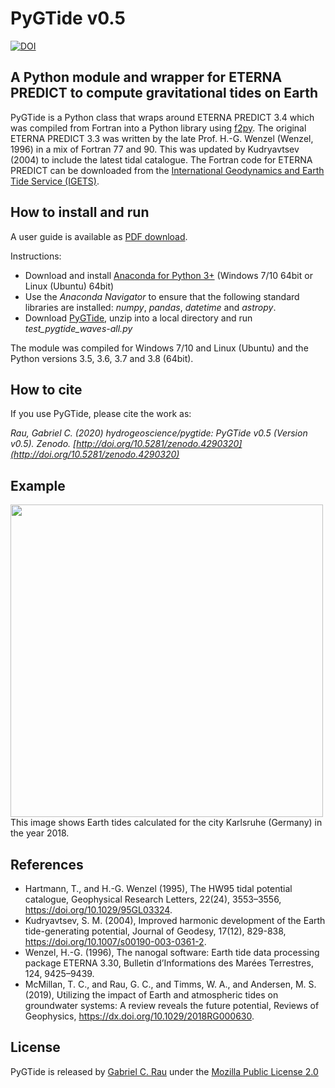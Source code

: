 # PyGTide v0.5
[![DOI](https://zenodo.org/badge/DOI/10.5281/zenodo.1346260.svg)](https://doi.org/10.5281/zenodo.1346260)
## A Python module and wrapper for ETERNA PREDICT to compute gravitational tides on Earth

PyGTide is a Python class that wraps around ETERNA PREDICT 3.4 which was compiled from Fortran into a Python library using [f2py](https://docs.scipy.org/doc/numpy/f2py/). The original ETERNA PREDICT 3.3 was written by the late Prof. H.-G. Wenzel (Wenzel, 1996) in a mix of Fortran 77 and 90. This was updated by Kudryavtsev (2004) to include the latest tidal catalogue. The Fortran code for ETERNA PREDICT can be downloaded from the [International Geodynamics and
Earth Tide Service (IGETS)](http://igets.u-strasbg.fr/soft_and_tool.php).

## How to install and run
A user guide is available as [PDF download](https://github.com/hydrogeoscience/pygtide/raw/master/PyGTide_user-guide.pdf).

Instructions:
* Download and install [Anaconda for Python 3+](https://www.anaconda.com) (Windows 7/10 64bit or Linux (Ubuntu) 64bit)
* Use the *Anaconda Navigator* to ensure that the following standard libraries are installed: *numpy*, *pandas*, *datetime* and *astropy*.
* Download [PyGTide](https://github.com/hydrogeoscience/pygtide/), unzip into a local directory and run *test_pygtide_waves-all.py*

The module was compiled for Windows 7/10 and Linux (Ubuntu) and the Python versions 3.5, 3.6, 3.7 and 3.8 (64bit).

## How to cite
If you use PyGTide, please cite the work as:

*Rau, Gabriel C. (2020) hydrogeoscience/pygtide: PyGTide v0.5 (Version v0.5). Zenodo. [http://doi.org/10.5281/zenodo.4290320](http://doi.org/10.5281/zenodo.4290320)*

## Example
<img src="https://raw.githubusercontent.com/hydrogeoscience/pygtide/master/earth_tide_example.png" width="500">
This image shows Earth tides calculated for the city Karlsruhe (Germany) in the year 2018.

## References
* Hartmann, T., and H.-G. Wenzel (1995), The HW95 tidal potential catalogue, Geophysical Research Letters, 22(24), 3553–3556, https://doi.org/10.1029/95GL03324.
* Kudryavtsev, S. M. (2004), Improved harmonic development of the Earth tide-generating potential, Journal of Geodesy, 17(12), 829-838, https://doi.org/10.1007/s00190-003-0361-2.
* Wenzel, H.-G. (1996), The nanogal software: Earth tide data processing package ETERNA 3.30, Bulletin d’Informations des Marées Terrestres, 124, 9425–9439.
* McMillan, T. C., and Rau, G. C., and Timms, W. A., and Andersen, M. S. (2019), Utilizing the impact of Earth and atmospheric tides on groundwater systems: A review reveals the future potential, Reviews of Geophysics, https://dx.doi.org/10.1029/2018RG000630.

## License
PyGTide is released by [Gabriel C. Rau](https://hydrogeo.science) under the [Mozilla Public License 2.0](https://www.mozilla.org/en-US/MPL/2.0/)

